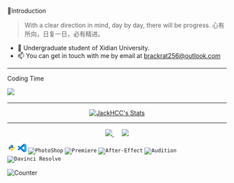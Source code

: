 🌌Introduction

> With a clear direction in mind, day by day, there will be progress.        心有所向，日复一日，必有精进。

- 🏫 Undergraduate student of Xidian University.
- 📫 You can get in touch with me by email at brackrat256@outlook.com


---
Coding Time


<img src="https://waka.brackrat.com/api/activity/chart/BrackRat.svg"/>



---



<p align="center">
  <a href="https://github.com/JackHCC" class="rich-diff-level-one">
    <img src="https://github-readme-stats.vercel.app/api?username=BrackRat" alt="JackHCC's Stats" >
    <!-- &hide=issues
    <img src="https://github-readme-stats.vercel.app/api?username=Charmve&hide=issues&title_color=333&text_color=777" alt="JackHCC's Stats" >
    -->
  </a>
</p>




---
<p align="center">
  <a href="https://space.bilibili.com/12391388" target="_blank" alt="Bilibili" title="Bilibili">
    <img src="https://user-images.githubusercontent.com/29084184/129467562-a754907c-c128-40d0-80ad-86e89bdda3d6.png" width="30px"/>
  </a> 
  &emsp;
  <a href="https://iooo.top" target="_blank" alt="Blog" title="Blog">
    <img src="https://img.icons8.com/color/50/000000/web.png" width="26px"/>
  </a>
</p>
<code><img height="20" src="https://raw.githubusercontent.com/github/explore/80688e429a7d4ef2fca1e82350fe8e3517d3494d/topics/python/python.png" alt="Python" title="Python"></code>
<code><img height="20" src="https://raw.githubusercontent.com/github/explore/80688e429a7d4ef2fca1e82350fe8e3517d3494d/topics/visual-studio-code/visual-studio-code.png" alt="VSCode" title="VSCode"></code>
<code><img height="20" src="https://img.icons8.com/color/50/000000/adobe-photoshop.png" alt="PhotoShop" title="PhotoShop"></code>
<code><img height="20" src="https://img.icons8.com/color/50/000000/adobe-premiere-pro.png" alt="Premiere" title="Premiere"></code>
<code><img height="20" src="https://img.icons8.com/color/50/000000/adobe-after-effects.png" alt="After-Effect" title="After-Effect"></code>
<code><img height="20" src="https://img.icons8.com/color/50/000000/adobe-audition.png" alt="Audition" title="Audition"></code>
<code><img height="20" src="https://img.icons8.com/color/50/000000/davinci-resolve.png" alt="Davinci Resolve" title="Davinci Resolve"></code>




![Counter](https://count.getloli.com/get/@brackrat.github.readme)
